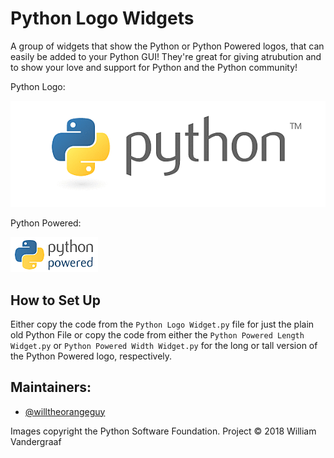 # Python Logo Widgets
A group of widgets that show the Python or Python Powered logos, that can easily be added to your Python GUI! They're great for giving atrubution and to show your love and support for Python and the Python community!

Python Logo:

![Python Logo](https://raw.githubusercontent.com/willtheorangeguy/Python-Logo-Widgets/master/pythonlogogif.gif)

Python Powered:

![Python Powered Logo](https://raw.githubusercontent.com/willtheorangeguy/Python-Logo-Widgets/master/pythonpoweredlengthgif.gif)

## How to Set Up
Either copy the code from the `Python Logo Widget.py` file for just the plain old Python File or copy the code from either the `Python Powered Length Widget.py` or `Python Powered Width Widget.py` for the long or tall version of the Python Powered logo, respectively. 

## Maintainers:
- [@willtheorangeguy](https://github.com/willtheorangeguy)

Images copyright the Python Software Foundation.
Project © 2018 William Vandergraaf

